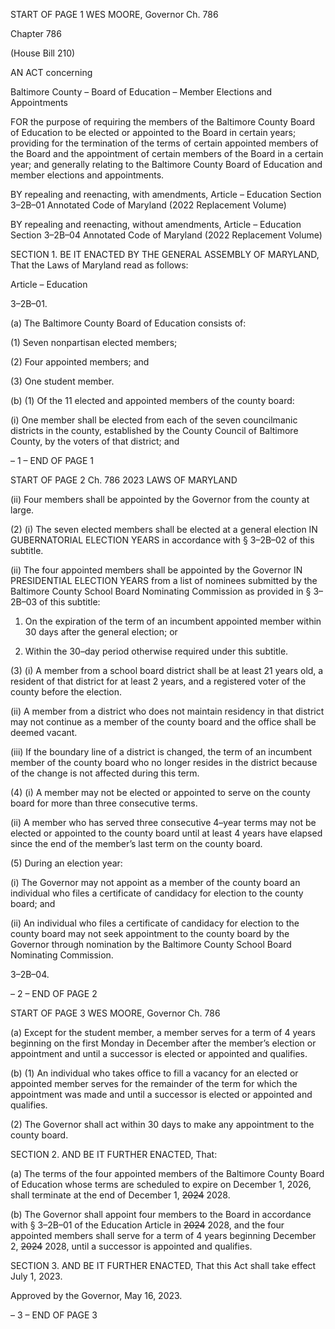 START OF PAGE 1
WES MOORE, Governor Ch. 786

Chapter 786

(House Bill 210)

AN ACT concerning

Baltimore County – Board of Education – Member Elections and Appointments

FOR the purpose of requiring the members of the Baltimore County Board of Education to
be elected or appointed to the Board in certain years; providing for the termination
of the terms of certain appointed members of the Board and the appointment of
certain members of the Board in a certain year; and generally relating to the
Baltimore County Board of Education and member elections and appointments.

BY repealing and reenacting, with amendments,
Article – Education
Section 3–2B–01
Annotated Code of Maryland
(2022 Replacement Volume)

BY repealing and reenacting, without amendments,
Article – Education
Section 3–2B–04
Annotated Code of Maryland
(2022 Replacement Volume)

SECTION 1. BE IT ENACTED BY THE GENERAL ASSEMBLY OF MARYLAND,
That the Laws of Maryland read as follows:

Article – Education

3–2B–01.

(a) The Baltimore County Board of Education consists of:

(1) Seven nonpartisan elected members;

(2) Four appointed members; and

(3) One student member.

(b) (1) Of the 11 elected and appointed members of the county board:

(i) One member shall be elected from each of the seven councilmanic
districts in the county, established by the County Council of Baltimore County, by the
voters of that district; and

– 1 –
END OF PAGE 1

START OF PAGE 2
Ch. 786 2023 LAWS OF MARYLAND

(ii) Four members shall be appointed by the Governor from the
county at large.

(2) (i) The seven elected members shall be elected at a general election
IN GUBERNATORIAL ELECTION YEARS in accordance with § 3–2B–02 of this subtitle.

(ii) The four appointed members shall be appointed by the Governor
IN PRESIDENTIAL ELECTION YEARS from a list of nominees submitted by the Baltimore
County School Board Nominating Commission as provided in § 3–2B–03 of this subtitle:

1. On the expiration of the term of an incumbent appointed
member within 30 days after the general election; or

2. Within the 30–day period otherwise required under this
subtitle.

(3) (i) A member from a school board district shall be at least 21 years
old, a resident of that district for at least 2 years, and a registered voter of the county before
the election.

(ii) A member from a district who does not maintain residency in
that district may not continue as a member of the county board and the office shall be
deemed vacant.

(iii) If the boundary line of a district is changed, the term of an
incumbent member of the county board who no longer resides in the district because of the
change is not affected during this term.

(4) (i) A member may not be elected or appointed to serve on the county
board for more than three consecutive terms.

(ii) A member who has served three consecutive 4–year terms may
not be elected or appointed to the county board until at least 4 years have elapsed since the
end of the member’s last term on the county board.

(5) During an election year:

(i) The Governor may not appoint as a member of the county board
an individual who files a certificate of candidacy for election to the county board; and

(ii) An individual who files a certificate of candidacy for election to
the county board may not seek appointment to the county board by the Governor through
nomination by the Baltimore County School Board Nominating Commission.

3–2B–04.

– 2 –
END OF PAGE 2

START OF PAGE 3
WES MOORE, Governor Ch. 786

(a) Except for the student member, a member serves for a term of 4 years
beginning on the first Monday in December after the member’s election or appointment and
until a successor is elected or appointed and qualifies.

(b) (1) An individual who takes office to fill a vacancy for an elected or
appointed member serves for the remainder of the term for which the appointment was
made and until a successor is elected or appointed and qualifies.

(2) The Governor shall act within 30 days to make any appointment to the
county board.

SECTION 2. AND BE IT FURTHER ENACTED, That:

(a) The terms of the four appointed members of the Baltimore County Board of
Education whose terms are scheduled to expire on December 1, 2026, shall terminate at
the end of December 1, ~~2024~~ 2028.

(b) The Governor shall appoint four members to the Board in accordance with §
3–2B–01 of the Education Article in ~~2024~~ 2028, and the four appointed members shall serve
for a term of 4 years beginning December 2, ~~2024~~ 2028, until a successor is appointed and
qualifies.

SECTION 3. AND BE IT FURTHER ENACTED, That this Act shall take effect July
1, 2023.

Approved by the Governor, May 16, 2023.

– 3 –
END OF PAGE 3